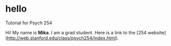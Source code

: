 # hello
Tutorial for Psych 254

Hi! My name is **Mika**. I am a grad student. Here is a link to the [254 website] (http://web.stanford.edu/class/psych254/index.html).